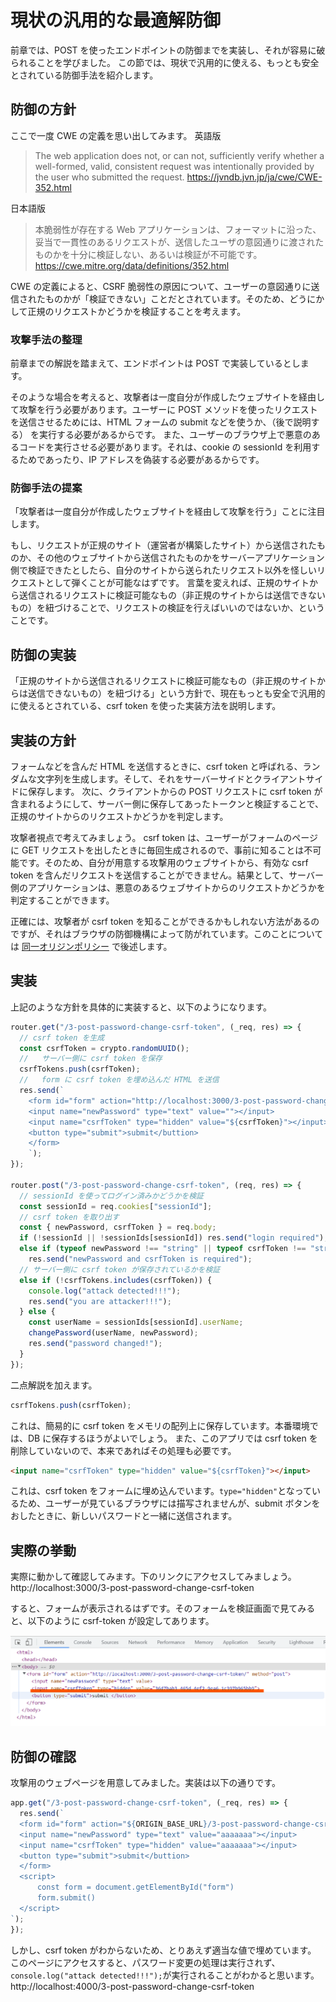 # 現状の汎用的な最適解防御

前章では、POST を使ったエンドポイントの防御までを実装し、それが容易に破られることを学びました。
この節では、現状で汎用的に使える、もっとも安全とされている防御手法を紹介します。

## 防御の方針

ここで一度 CWE の定義を思い出してみます。
英語版

> The web application does not, or can not, sufficiently verify whether a well-formed, valid, consistent request was intentionally provided by the user who submitted the request.
> https://jvndb.jvn.jp/ja/cwe/CWE-352.html

日本語版

> 本脆弱性が存在する Web アプリケーションは、フォーマットに沿った、妥当で一貫性のあるリクエストが、送信したユーザの意図通りに渡されたものかを十分に検証しない、あるいは検証が不可能です。
> https://cwe.mitre.org/data/definitions/352.html

CWE の定義によると、CSRF 脆弱性の原因について、ユーザーの意図通りに送信されたものかが「検証できない」ことだとされています。そのため、どうにかして正規のリクエストかどうかを検証することを考えます。

### 攻撃手法の整理

前章までの解説を踏まえて、エンドポイントは POST で実装しているとします。

そのような場合を考えると、攻撃者は一度自分が作成したウェブサイトを経由して攻撃を行う必要があります。ユーザーに POST メソッドを使ったリクエストを送信させるためには、HTML フォームの submit などを使うか、（後で説明する） を実行する必要があるからです。
また、ユーザーのブラウザ上で悪意のあるコードを実行させる必要があります。それは、cookie の sessionId を利用するためであったり、IP アドレスを偽装する必要があるからです。

### 防御手法の提案

「攻撃者は一度自分が作成したウェブサイトを経由して攻撃を行う」ことに注目します。

もし、リクエストが正規のサイト（運営者が構築したサイト）から送信されたものか、その他のウェブサイトから送信されたものかをサーバーアプリケーション側で検証できたとしたら、自分のサイトから送られたリクエスト以外を怪しいリクエストとして弾くことが可能なはずです。
言葉を変えれば、正規のサイトから送信されるリクエストに検証可能なもの（非正規のサイトからは送信できないもの）を紐づけることで、リクエストの検証を行えばいいのではないか、ということです。

## 防御の実装

「正規のサイトから送信されるリクエストに検証可能なもの（非正規のサイトからは送信できないもの）を紐づける」という方針で、現在もっとも安全で汎用的に使えるとされている、csrf token を使った実装方法を説明します。

## 実装の方針

フォームなどを含んだ HTML を送信するときに、csrf token と呼ばれる、ランダムな文字列を生成します。そして、それをサーバーサイドとクライアントサイドに保存します。
次に、クライアントからの POST リクエストに csrf token が含まれるようにして、サーバー側に保存してあったトークンと検証することで、正規のサイトからのリクエストかどうかを判定します。

攻撃者視点で考えてみましょう。
csrf token は、ユーザーがフォームのページに GET リクエストを出したときに毎回生成されるので、事前に知ることは不可能です。そのため、自分が用意する攻撃用のウェブサイトから、有効な csrf token を含んだリクエストを送信することができません。結果として、サーバー側のアプリケーションは、悪意のあるウェブサイトからのリクエストかどうかを判定することができます。

正確には、攻撃者が csrf token を知ることができるかもしれない方法があるのですが、それはブラウザの防御機構によって防がれています。このことについては [同一オリジンポリシー](/same-origin-policy.html) で後述します。

## 実装

上記のような方針を具体的に実装すると、以下のようになります。

```ts
router.get("/3-post-password-change-csrf-token", (_req, res) => {
  // csrf token を生成
  const csrfToken = crypto.randomUUID();
  //   サーバー側に csrf token を保存
  csrfTokens.push(csrfToken);
  //   form に csrf token を埋め込んだ HTML を送信
  res.send(`
    <form id="form" action="http://localhost:3000/3-post-password-change-csrf-token/" method="post">
    <input name="newPassword" type="text" value=""></input>
    <input name="csrfToken" type="hidden" value="${csrfToken}"></input>
    <button type="submit">submit</buttion>
    </form>
    `);
});

router.post("/3-post-password-change-csrf-token", (req, res) => {
  // sessionId を使ってログイン済みかどうかを検証
  const sessionId = req.cookies["sessionId"];
  // csrf token を取り出す
  const { newPassword, csrfToken } = req.body;
  if (!sessionId || !sessionIds[sessionId]) res.send("login required");
  else if (typeof newPassword !== "string" || typeof csrfToken !== "string")
    res.send("newPassword and csrfToken is required");
  // サーバー側に csrf token が保存されているかを検証
  else if (!csrfTokens.includes(csrfToken)) {
    console.log("attack detected!!!");
    res.send("you are attacker!!!");
  } else {
    const userName = sessionIds[sessionId].userName;
    changePassword(userName, newPassword);
    res.send("password changed!");
  }
});
```

二点解説を加えます。

```ts
csrfTokens.push(csrfToken);
```

これは、簡易的に csrf token をメモリの配列上に保存しています。本番環境では、DB に保存するほうがよいでしょう。
また、このアプリでは csrf token を削除していないので、本来であればその処理も必要です。

```html
<input name="csrfToken" type="hidden" value="${csrfToken}"></input>
```

これは、csrf token をフォームに埋め込んでいます。`type="hidden"`となっているため、ユーザーが見ているブラウザには描写されませんが、submit ボタンをおしたときに、新しいパスワードと一緒に送信されます。

## 実際の挙動

実際に動かして確認してみます。下のリンクにアクセスしてみましょう。
http://localhost:3000/3-post-password-change-csrf-token

すると、フォームが表示されるはずです。そのフォームを検証画面で見てみると、以下のように csrf-token が設定してあります。

![](img/guard-csrf-using-token_20221011233146.png)

## 防御の確認

攻撃用のウェブページを用意してみました。実装は以下の通りです。

```ts
app.get("/3-post-password-change-csrf-token", (_req, res) => {
  res.send(`
  <form id="form" action="${ORIGIN_BASE_URL}/3-post-password-change-csrf-token" method="post" style="display: none;">
  <input name="newPassword" type="text" value="aaaaaaa"></input>
  <input name="csrfToken" type="hidden" value="aaaaaaa"></input>
  <button type="submit">submit</buttion>
  </form>
  <script>
      const form = document.getElementById("form")
      form.submit()
  </script>
`);
});
```

しかし、csrf token がわからないため、とりあえず適当な値で埋めています。
このページにアクセスすると、パスワード変更の処理は実行されず、`console.log("attack detected!!!");`が実行されることがわかると思います。
http://localhost:4000/3-post-password-change-csrf-token
